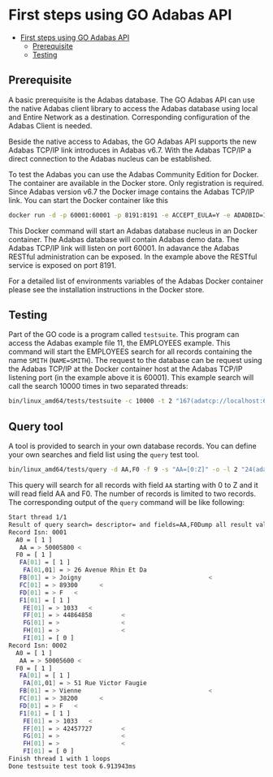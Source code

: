 # First steps using GO Adabas API

<!-- TOC -->

- [First steps using GO Adabas API](#first-steps-using-go-adabas-api)
	- [Prerequisite](#prerequisite)
	- [Testing](#testing)

<!-- /TOC -->

## Prerequisite

A basic prerequisite is the Adabas database. The GO Adabas API can use the native Adabas client library to access the Adabas database using local and Entire Network as a destination. Corresponding configuration of the Adabas Client is needed.

Beside the native access to Adabas, the GO Adabas API supports the new Adabas TCP/IP link introduces in Adabas v6.7. With the Adabas TCP/IP a direct connection to the Adabas nucleus can be established.

To test the Adabas you can use the Adabas Community Edition for Docker. The container are available in the Docker store. Only registration is required.
Since Adabas version v6.7 the Docker image contains the Adabas TCP/IP link. You can start the Docker container like this

```sh
docker run -d -p 60001:60001 -p 8191:8191 -e ACCEPT_EULA=Y -e ADADBID=12 -e ADA_DB_CREATION=demodb --name adabas-db store/softwareag/adabas-ce:6.7.0
```

This Docker command will start an Adabas database nucleus in an Docker container. The Adabas database will contain Adabas demo data. The Adabas TCP/IP link will listen on port 60001. In adavance the Adabas RESTful administration can be exposed. In the example above the RESTful service is exposed on port 8191.

For a detailed list of environments variables of the Adabas Docker container please see the installation instructions in the Docker store.

## Testing

Part of the GO code is a program called `testsuite`. This program can access the Adabas example file 11, the EMPLOYEES example. This command will start the EMPLOYEES search for all records containing the name `SMITH` (`NAME=SMITH`). The request to the database can be request using the  Adabas TCP/IP at the Docker container host at the Adabas TCP/IP listening port (in the example above it is 60001). This example search will call the search 10000 times in two separated threads:

```sh
bin/linux_amd64/tests/testsuite -c 10000 -t 2 "167(adatcp://localhost:60001)"
```

## Query tool

A tool is provided to search in your own database records. You can define your own searches and field list using the `query` test tool.

```sh
bin/linux_amd64/tests/query -d AA,F0 -f 9 -s "AA=[0:Z]" -o -l 2 "24(adatcp://adahost:60024)"
```

This query will search for all records with field `AA` starting with 0 to Z and it will read field AA and F0. The number of records is limited to two records.
The corresponding output of the `query` command will be like following:

```sh
Start thread 1/1
Result of query search= descriptor= and fields=AA,F0Dump all result values
Record Isn: 0001
  A0 = [ 1 ]
   AA = > 50005800 <
  F0 = [ 1 ]
   FA[01] = [ 1 ]
    FA[01,01] = > 26 Avenue Rhin Et Da                                         <
   FB[01] = > Joigny                                   <
   FC[01] = > 89300      <
   FD[01] = > F   <
   F1[01] = [ 1 ]
    FE[01] = > 1033   <
    FF[01] = > 44864858        <
    FG[01] = >                 <
    FH[01] = >                 <
    FI[01] = [ 0 ]
Record Isn: 0002
  A0 = [ 1 ]
   AA = > 50005600 <
  F0 = [ 1 ]
   FA[01] = [ 1 ]
    FA[01,01] = > 51 Rue Victor Faugie                                         <
   FB[01] = > Vienne                                   <
   FC[01] = > 38200      <
   FD[01] = > F   <
   F1[01] = [ 1 ]
    FE[01] = > 1033   <
    FF[01] = > 42457727        <
    FG[01] = >                 <
    FH[01] = >                 <
    FI[01] = [ 0 ]
Finish thread 1 with 1 loops
Done testsuite test took 6.913943ms
```